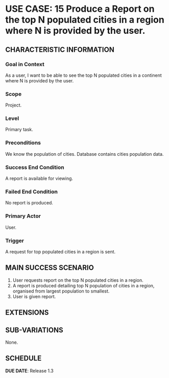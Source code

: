 # USE CASE: 15 Produce a Report on the top N populated cities in a region where N is provided by the user.

## CHARACTERISTIC INFORMATION

### Goal in Context

As a user, I want to be able to see the top N populated cities in a continent where N is provided by the user.

### Scope

Project.

### Level

Primary task.

### Preconditions

We know the population of cities.  Database contains cities population data.

### Success End Condition

A report is available for viewing.

### Failed End Condition

No report is produced.

### Primary Actor

User.

### Trigger

A request for top populated cities in a region is sent.

## MAIN SUCCESS SCENARIO

1. User requests report on the top N populated cities in a region.
2. A report is produced detailing top N population of cities in a region, organised from largest population to smallest.
3. User is given report.

## EXTENSIONS

## SUB-VARIATIONS

None.

## SCHEDULE

**DUE DATE**: Release 1.3